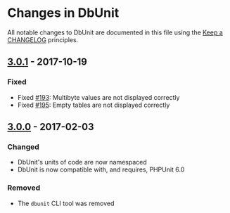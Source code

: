 # Changes in DbUnit

All notable changes to DbUnit are documented in this file using the [Keep a CHANGELOG](http://keepachangelog.com/) principles.

## [3.0.1] - 2017-10-19

### Fixed

* Fixed [#193](https://github.com/sebastianbergmann/dbunit/pull/193): Multibyte values are not displayed correctly
* Fixed [#195](https://github.com/sebastianbergmann/dbunit/issues/195): Empty tables are not displayed correctly

## [3.0.0] - 2017-02-03

### Changed

* DbUnit's units of code are now namespaced
* DbUnit is now compatible with, and requires, PHPUnit 6.0

### Removed

* The `dbunit` CLI tool was removed

[3.0.1]: https://github.com/sebastianbergmann/dbunit/compare/3.0.0...3.0.1
[3.0.0]: https://github.com/sebastianbergmann/dbunit/compare/2.0...3.0.0
